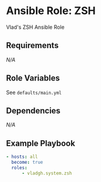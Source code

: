 # Ansible Role: ZSH

Vlad's ZSH Ansible Role

## Requirements

*_N/A_*

## Role Variables

See `defaults/main.yml`

## Dependencies

*_N/A_*

## Example Playbook

```yaml
- hosts: all
  become: true
  roles:
      - vladgh.system.zsh
```
